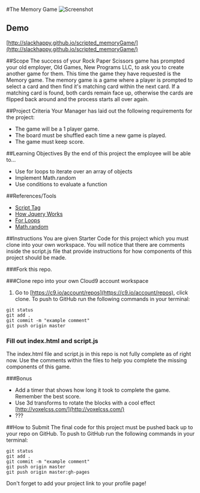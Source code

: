#The Memory Game
![Screenshot](https://s3.amazonaws.com/f.cl.ly/items/0k263D3i310c361n1z2t/Screen%20Shot%202016-02-23%20at%2011.42.22%20PM.png?v=8e96c7a3)

## Demo
[http://slackhappy.github.io/scripted_memoryGame/](http://slackhappy.github.io/scripted_memoryGame/)

##Scope
The success of your Rock Paper Scissors game has prompted your old employer, Old Games, New Programs LLC, to ask you to create
another game for them. This time the game they have requested is the Memory game. The memory game is a game where a player is prompted to select a card and then find it's matching card within the next card. If a matching card is found, both cards remain face up, otherwise the cards are flipped back around and the process starts all over again.

##Project Criteria
Your Manager has laid out the following requirements for the project:
* The game will be a 1 player game.
* The board must be shuffled each time a new game is played.
* The game must keep score.

##Learning Objectives
By the end of this project the employee will be able to...
* Use for loops to iterate over an array of objects
* Implement Math.random
* Use conditions to evaluate a function

##References/Tools
* [Script Tag](http://javascript.crockford.com/script.html)
* [How Jquery Works](http://learn.jquery.com/about-jquery/how-jquery-works/)
* [For Loops](https://developer.mozilla.org/en-US/docs/Web/JavaScript/Guide/Loops_and_iteration)
* [Math.random](https://developer.mozilla.org/en-US/docs/Web/JavaScript/Reference/Global_Objects/Math/random)


##Instructions
You are given Starter Code for this project which you must clone into your own workspace.
You will notice that there are comments inside the script.js file that provide instructions for how components of this project should be made.

###Fork this repo.


###Clone repo into your own Cloud9 account workspace
1. Go to [https://c9.io/account/repos](https://c9.io/account/repos), click clone.
To push to GitHub run the following commands in your terminal:

```
git status
git add .
git commit -m "example comment"
git push origin master
```

### Fill out index.html and script.js
The index.html file and script.js in this repo is not fully complete as of right now. Use the comments within the files to help you complete the missing components of this game. 

###Bonus
* Add a timer that shows how long it took to complete the game.  Remember the best score.
* Use 3d transforms to rotate the blocks with a cool effect [http://voxelcss.com/](http://voxelcss.com/)
* ???


##How to Submit
The final code for this project must be pushed back up to your repo on GitHub. To push to GitHub run the following commands in your terminal:

```
git status
git add .
git commit -m "example comment"
git push origin master
git push origin master:gh-pages
```

Don't forget to add your project link to your profile page!